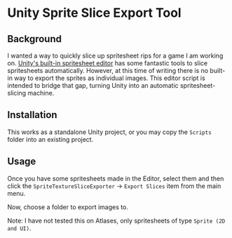 # Unity Sprite Slice Export Tool
## Background
I wanted a way to quickly slice up spritesheet rips for a game I am working on. [Unity's built-in spritesheet editor](https://docs.unity3d.com/Manual/SpriteEditor.html) has some fantastic tools to slice spritesheets automatically. However, at this time of writing there is no built-in way to export the sprites as individual images. This editor script is intended to bridge that gap, turning Unity into an automatic spritesheet-slicing machine.

## Installation
This works as a standalone Unity project, or you may copy the `Scripts` folder into an existing project.

## Usage
Once you have some spritesheets made in the Editor, select them and then click the `SpriteTextureSliceExporter` -> `Export Slices` item from the main menu.

Now, choose a folder to export images to.

Note: I have not tested this on Atlases, only spritesheets of type `Sprite (2D and UI)`.